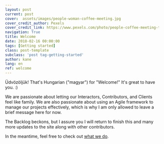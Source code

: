 ```yaml
---
layout: post
current: post
cover:  assets/images/people-woman-coffee-meeting.jpg
cover_credit_author: Pexels
cover_credit_link: https://www.pexels.com/photo/people-coffee-meeting-team-7096/
navigation: True
title: Welcome
date: 2018-02-16 00:00:00
tags: [Getting started]
class: post-template
subclass: 'post tag-getting-started'
author: kane
lang: en
ref: welcome
---
```


Üdvözöljük! That's Hungarian ("magyar") for "Welcome!" It's great to have you. :)

We are passionate about letting our Interactors, Contributors, and Clients feel like
family. We are also passionate about using an Agile framework to manage our projects
effectively, which is why I am only allowed to leave a brief message here for now.

The Backlog beckons, but I assure you I will return to finish this and many more
updates to the site along with other contributors.

In the meantime, feel free to check out [what we do](services).
